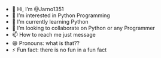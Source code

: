 - 👋 Hi, I’m @Jarno1351
- 👀 I’m interested in Python Programming
- 🌱 I’m currently learning Python
- 💞️ I’m looking to collaborate on Python or any Programmer
- 📫 How to reach me just message
- 😄 Pronouns: what is that??
- ⚡ Fun fact: there is no fun in a fun fact

<!---
Jarno1351/Jarno1351 is a ✨ special ✨ repository because its `README.md` (this file) appears on your GitHub profile.
You can click the Preview link to take a look at your changes.
--->

